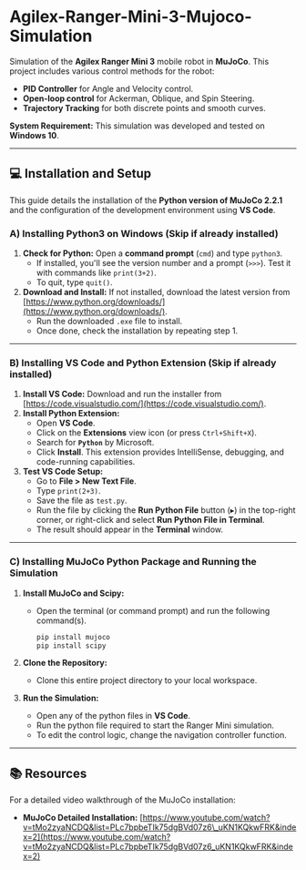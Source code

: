 # Agilex-Ranger-Mini-3-Mujoco-Simulation

Simulation of the **Agilex Ranger Mini 3** mobile robot in **MuJoCo**. This project includes various control methods for the robot:
* **PID Controller** for Angle and Velocity control.
* **Open-loop control** for Ackerman, Oblique, and Spin Steering.
* **Trajectory Tracking** for both discrete points and smooth curves.

**System Requirement:** This simulation was developed and tested on **Windows 10**.

---

## 💻 Installation and Setup

This guide details the installation of the **Python version of MuJoCo 2.2.1** and the configuration of the development environment using **VS Code**.

### A) Installing Python3 on Windows (Skip if already installed)

1.  **Check for Python:** Open a **command prompt** (`cmd`) and type `python3`.
    * If installed, you'll see the version number and a prompt (`>>>`). Test it with commands like `print(3+2)`.
    * To quit, type `quit()`.
2.  **Download and Install:** If not installed, download the latest version from [https://www.python.org/downloads/](https://www.python.org/downloads/).
    * Run the downloaded `.exe` file to install.
    * Once done, check the installation by repeating step 1.

---

### B) Installing VS Code and Python Extension (Skip if already installed)

1.  **Install VS Code:** Download and run the installer from [https://code.visualstudio.com/](https://code.visualstudio.com/).
2.  **Install Python Extension:**
    * Open **VS Code**.
    * Click on the **Extensions** view icon (or press `Ctrl+Shift+X`).
    * Search for **`Python`** by Microsoft.
    * Click **Install**. This extension provides IntelliSense, debugging, and code-running capabilities.
3.  **Test VS Code Setup:**
    * Go to **File > New Text File**.
    * Type `print(2+3)`.
    * Save the file as `test.py`.
    * Run the file by clicking the **Run Python File** button ($\blacktriangleright$) in the top-right corner, or right-click and select **Run Python File in Terminal**.
    * The result should appear in the **Terminal** window.

---

### C) Installing MuJoCo Python Package and Running the Simulation

1.  **Install MuJoCo and Scipy:**
    * Open the terminal (or command prompt) and run the following command(s).

        ```bash
        pip install mujoco
        pip install scipy
        ```

2.  **Clone the Repository:**
    * Clone this entire project directory to your local workspace.
3.  **Run the Simulation:**
    * Open any of the python files in **VS Code**.
    * Run the python file required to start the Ranger Mini simulation.
    * To edit the control logic, change the navigation controller function.


---

## 📚 Resources

For a detailed video walkthrough of the MuJoCo installation:

* **MuJoCo Detailed Installation:** [https://www.youtube.com/watch?v=tMo2zyaNCDQ&list=PLc7bpbeTIk75dgBVd07z6\_uKN1KQkwFRK&index=2](https://www.youtube.com/watch?v=tMo2zyaNCDQ&list=PLc7bpbeTIk75dgBVd07z6_uKN1KQkwFRK&index=2) 
